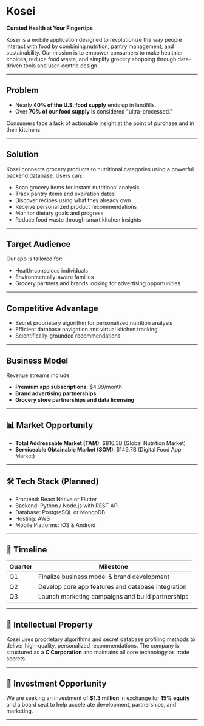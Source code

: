 # Kosei

**Curated Health at Your Fingertips**

Kosei is a mobile application designed to revolutionize the way people interact with food by combining nutrition, pantry management, and sustainability. Our mission is to empower consumers to make healthier choices, reduce food waste, and simplify grocery shopping through data-driven tools and user-centric design.

---

## Problem

- Nearly **40% of the U.S. food supply** ends up in landfills.
- Over **70% of our food supply** is considered "ultra-processed."

Consumers face a lack of actionable insight at the point of purchase and in their kitchens.

---

## Solution

Kosei connects grocery products to nutritional categories using a powerful backend database. Users can:

- Scan grocery items for instant nutritional analysis
- Track pantry items and expiration dates
- Discover recipes using what they already own
- Receive personalized product recommendations
- Monitor dietary goals and progress
- Reduce food waste through smart kitchen insights

---

## Target Audience

Our app is tailored for:

- Health-conscious individuals
- Environmentally-aware families
- Grocery partners and brands looking for advertising opportunities

---

## Competitive Advantage

- Secret proprietary algorithm for personalized nutrition analysis
- Efficient database navigation and virtual kitchen tracking
- Scientifically-grounded recommendations

---

## Business Model

Revenue streams include:

- **Premium app subscriptions**: $4.99/month
- **Brand advertising partnerships**
- **Grocery store partnerships and data licensing**

---

## 📊 Market Opportunity

- **Total Addressable Market (TAM)**: $816.3B (Global Nutrition Market)
- **Serviceable Obtainable Market (SOM)**: $149.7B (Digital Food App Market)

---

## 🛠️ Tech Stack (Planned)

- Frontend: React Native or Flutter
- Backend: Python / Node.js with REST API
- Database: PostgreSQL or MongoDB
- Hosting: AWS
- Mobile Platforms: iOS & Android

---

## 📆 Timeline

| Quarter | Milestone |
|---------|-----------|
| Q1      | Finalize business model & brand development |
| Q2      | Develop core app features and database integration |
| Q3      | Launch marketing campaigns and build partnerships |


---

## 🔐 Intellectual Property

Kosei uses proprietary algorithms and secret database profiling methods to deliver high-quality, personalized recommendations. The company is structured as a **C Corporation** and maintains all core technology as trade secrets.

---

## 🤝 Investment Opportunity

We are seeking an investment of **$1.3 million** in exchange for **15% equity** and a board seat to help accelerate development, partnerships, and marketing.

---
